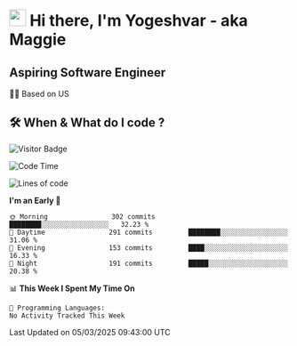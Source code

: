 <h1><img src="https://emojis.slackmojis.com/emojis/images/1531849430/4246/blob-sunglasses.gif?1531849430" width="30"/> Hi there, I'm Yogeshvar - aka Maggie</h1>

## Aspiring Software Engineer
🏂🏻  Based on US 

## 🛠 When & What do I code ?  

![Visitor Badge](https://visitor-badge.feriirawann.repl.co?username=yogeshvar&repo=yogeshvar&label=Visitors&style=plastic&color=%23457BFF&contentType=svg)

<!--START_SECTION:waka-->
![Code Time](http://img.shields.io/badge/Code%20Time-2%2C919%20hrs%2051%20mins-blue)

![Lines of code](https://img.shields.io/badge/From%20Hello%20World%20I%27ve%20Written-3.9%20million%20lines%20of%20code-blue)

**I'm an Early 🐤** 

```text
🌞 Morning                302 commits         ████████░░░░░░░░░░░░░░░░░   32.23 % 
🌆 Daytime                291 commits         ████████░░░░░░░░░░░░░░░░░   31.06 % 
🌃 Evening                153 commits         ████░░░░░░░░░░░░░░░░░░░░░   16.33 % 
🌙 Night                  191 commits         █████░░░░░░░░░░░░░░░░░░░░   20.38 % 
```


📊 **This Week I Spent My Time On** 

```text
💬 Programming Languages: 
No Activity Tracked This Week
```


 Last Updated on 05/03/2025 09:43:00 UTC
<!--END_SECTION:waka-->
